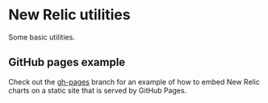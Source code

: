 # New Relic utilities

Some basic utilities.

## GitHub pages example

Check out the [gh-pages](https://github.com/kenahrens/nr-utils/tree/gh-pages) branch for an example of how to embed New Relic charts on a static site that is served by GitHub Pages.
